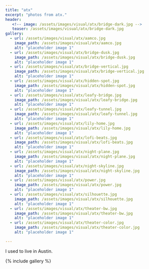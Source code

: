 ```yaml
---
title: "atx"
excerpt: "photos from atx."
header:
   <!-- image: /assets/images/visual/atx/bridge-dark.jpg -->
   teaser: /assets/images/visual/atx/bridge-dark.jpg
gallery:
  - url: /assets/images/visual/atx/aamco.jpg
    image_path: /assets/images/visual/atx/aamco.jpg
    alt: "placeholder image 1"
  - url: /assets/images/visual/atx/bridge-dusk.jpg
    image_path: /assets/images/visual/atx/bridge-dusk.jpg
    alt: "placeholder image 1"
  - url: /assets/images/visual/atx/bridge-vertical.jpg
    image_path: /assets/images/visual/atx/bridge-vertical.jpg
    alt: "placeholder image 1"
  - url: /assets/images/visual/atx/hidden-spot.jpg
    image_path: /assets/images/visual/atx/hidden-spot.jpg
    alt: "placeholder image 1"
  - url: /assets/images/visual/atx/leafy-bridge.jpg
    image_path: /assets/images/visual/atx/leafy-bridge.jpg
    alt: "placeholder image 1"
  - url: /assets/images/visual/atx/leafy-tunnel.jpg
    image_path: /assets/images/visual/atx/leafy-tunnel.jpg
    alt: "placeholder image 1"
  - url: /assets/images/visual/atx/lily-home.jpg
    image_path: /assets/images/visual/atx/lily-home.jpg
    alt: "placeholder image 1"
  - url: /assets/images/visual/atx/lofi-beats.jpg
    image_path: /assets/images/visual/atx/lofi-beats.jpg
    alt: "placeholder image 1"
  - url: /assets/images/visual/atx/night-plane.jpg
    image_path: /assets/images/visual/atx/night-plane.jpg
    alt: "placeholder image 1"
  - url: /assets/images/visual/atx/night-skyline.jpg
    image_path: /assets/images/visual/atx/night-skyline.jpg
    alt: "placeholder image 1"
  - url: /assets/images/visual/atx/power.jpg
    image_path: /assets/images/visual/atx/power.jpg
    alt: "placeholder image 1"
  - url: /assets/images/visual/atx/silhouette.jpg
    image_path: /assets/images/visual/atx/silhouette.jpg
    alt: "placeholder image 1"
  - url: /assets/images/visual/atx/theater-bw.jpg
    image_path: /assets/images/visual/atx/theater-bw.jpg
    alt: "placeholder image 1"
  - url: /assets/images/visual/atx/theater-color.jpg
    image_path: /assets/images/visual/atx/theater-color.jpg
    alt: "placeholder image 1"

---
```


I used to live in Austin.

{% include gallery  %}